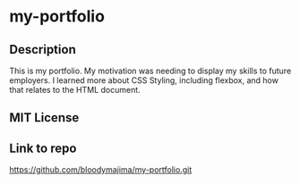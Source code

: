 # my-portfolio

## Description

This is my portfolio. My motivation was needing to display my skills to future employers. I learned more about CSS Styling, including flexbox, and how that relates to the HTML document. 

## MIT License

## Link to repo

https://github.com/bloodymajima/my-portfolio.git
